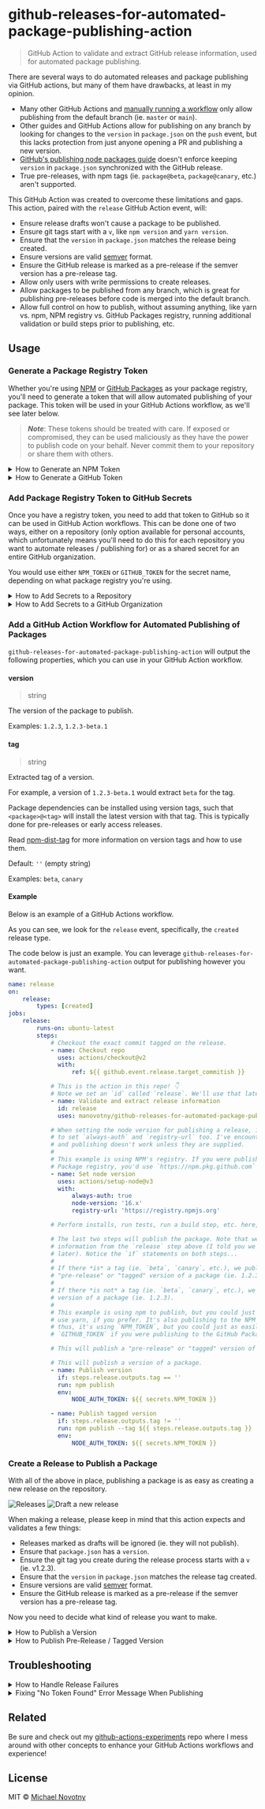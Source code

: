# github-releases-for-automated-package-publishing-action

> GitHub Action to validate and extract GitHub release information, used for automated package publishing.

There are several ways to do automated releases and package publishing via GitHub actions, but many of them have drawbacks, at least in my opinion.

-   Many other GitHub Actions and [manually running a workflow](https://docs.github.com/en/actions/managing-workflow-runs/manually-running-a-workflow) only allow publishing from the default branch (ie. `master` or `main`).
-   Other guides and GitHub Actions allow for publishing on any branch by looking for changes to the `version` in `package.json` on the `push` event, but this lacks protection from just anyone opening a PR and publishing a new version.
-   [GitHub's publishing node packages guide](https://docs.github.com/en/actions/guides/publishing-nodejs-packages) doesn't enforce keeping `version` in `package.json` synchronized with the GitHub release.
-   True pre-releases, with npm tags (ie. `package@beta`, `package@canary`, etc.) aren't supported.

This GitHub Action was created to overcome these limitations and gaps. This action, paired with the `release` GitHub Action event, will:

-   Ensure release drafts won't cause a package to be published.
-   Ensure git tags start with a `v`, like `npm version` and `yarn version`.
-   Ensure that the `version` in `package.json` matches the release being created.
-   Ensure versions are valid [semver](https://semver.org/) format.
-   Ensure the GitHub release is marked as a pre-release if the semver version has a pre-release tag.
-   Allow only users with write permissions to create releases.
-   Allow packages to be published from any branch, which is great for publishing pre-releases before code is merged into the default branch.
-   Allow full control on how to publish, without assuming anything, like yarn vs. npm, NPM registry vs. GitHub Packages registry, running additional validation or build steps prior to publishing, etc.

## Usage

### Generate a Package Registry Token

Whether you're using [NPM](https://www.npmjs.com/) or [GitHub Packages](https://github.com/features/packages) as your package registry, you'll need to generate a token that will allow automated publishing of your package. This token will be used in your GitHub Actions workflow, as we'll see later below.

> **_Note_**: These tokens should be treated with care. If exposed or compromised, they can be used maliciously as they have the power to publish code on your behalf. Never commit them to your repository or share them with others.

<details>
  <summary>How to Generate an NPM Token</summary>

You'll need to generate a new token in your NPM account, which will allow automated publishing of packages.

The screenshots below will visually walk you through the process.

![Profile > Access tokens](.github/assets/generate-npm-token-step-1.jpg)
![Generate new token](.github/assets/generate-npm-token-step-2.jpg)
![Generate automation token](.github/assets/generate-npm-token-step-3.jpg)
![Successfully generated a new token!](.github/assets/generate-npm-token-step-4.jpg)

</details>

<details>
  <summary>How to Generate a GitHub Token</summary>

You'll need to generate a new token in your GitHub account, which will allow automated publishing of packages.

The screenshots below will visually walk you through the process.

![Profile > Settings](.github/assets/generate-github-token-step-1.jpg)
![Developer settings](.github/assets/generate-github-token-step-2.jpg)
![Personal access tokens](.github/assets/generate-github-token-step-3.jpg)
![Generate new token](.github/assets/generate-github-token-step-4.jpg)
![New personal access token](.github/assets/generate-github-token-step-5.jpg)
![Make sure to copy your new personal access token now. You won't be able to see it again!](.github/assets/generate-github-token-step-6.jpg)

</details>

### Add Package Registry Token to GitHub Secrets

Once you have a registry token, you need to add that token to GitHub so it can be used in GitHub Action workflows. This can be done one of two ways, either on a repository (only option available for personal accounts, which unfortunately means you'll need to do this for each repository you want to automate releases / publishing for) or as a shared secret for an entire GitHub organization.

You would use either `NPM_TOKEN` or `GITHUB_TOKEN` for the secret name, depending on what package registry you're using.

<details>
  <summary>How to Add Secrets to a Repository</summary>

Since your token is sensitive information, you'll need to store it in GitHub as a secret. Individual accounts will need to add secrets to each repository.

The screenshots below will visually walk you through the process.

![Repository > Settings](.github/assets/add-github-repository-secret-step-1.jpg)
![Secrets](.github/assets/add-github-repository-secret-step-2.jpg)
![New repository secret](.github/assets/add-github-repository-secret-step-3.jpg)
![Add secret](.github/assets/add-github-repository-secret-step-4.jpg)
![Secret added](.github/assets/add-github-repository-secret-step-5.jpg)

</details>

<details>
  <summary>How to Add Secrets to a GitHub Organization</summary>

Since your token is sensitive information, you'll need to store it in GitHub as a secret. Organizations can store secrets at the organization level, meaning it will be accessible to all repositories within the organization.

The screenshots below will visually walk you through the process.

![Profile > Settings](.github/assets/add-github-organization-secret-step-1.jpg)
![New organization secret](.github/assets/add-github-organization-secret-step-2.jpg)
![Add secret](.github/assets/add-github-organization-secret-step-3.jpg)
![Secret added](.github/assets/add-github-organization-secret-step-4.jpg)

</details>

### Add a GitHub Action Workflow for Automated Publishing of Packages

`github-releases-for-automated-package-publishing-action` will output the following properties, which you can use in your GitHub Action workflow.

#### version

> string

The version of the package to publish.

Examples: `1.2.3`, `1.2.3-beta.1`

#### tag

> string

Extracted tag of a version.

For example, a version of `1.2.3-beta.1` would extract `beta` for the tag.

Package dependencies can be installed using version tags, such that `<package>@<tag>` will install the latest version with that tag. This is typically done for pre-releases or early access releases.

Read [npm-dist-tag](https://docs.npmjs.com/cli/v6/commands/npm-dist-tag) for more information on version tags and how to use them.

Default: `''` (empty string)

Examples: `beta`, `canary`

#### Example

Below is an example of a GitHub Actions workflow.

As you can see, we look for the `release` event, specifically, the `created` release type.

The code below is just an example. You can leverage `github-releases-for-automated-package-publishing-action` output for publishing however you want.

```yaml
name: release
on:
    release:
        types: [created]
jobs:
    release:
        runs-on: ubuntu-latest
        steps:
            # Checkout the exact commit tagged on the release.
            - name: Checkout repo
              uses: actions/checkout@v2
              with:
                  ref: ${{ github.event.release.target_commitish }}

            # This is the action in this repo! 👇
            # Note we set an `id` called `release`. We'll use that later...
            - name: Validate and extract release information
              id: release
              uses: manovotny/github-releases-for-automated-package-publishing-action@v2.0.1

            # When setting the node version for publishing a release, it's also impotant
            # to set `always-auth` and `registry-url` too. I've encountered vauge errors
            # and publishing doesn't work unless they are supplied.
            #
            # This example is using NPM's registry. If you were publishing to GitHub's
            # Package registry, you'd use `https://npm.pkg.github.com` instead.
            - name: Set node version
              uses: actions/setup-node@v3
              with:
                  always-auth: true
                  node-version: '16.x'
                  registry-url: 'https://registry.npmjs.org'

            # Perform installs, run tests, run a build step, etc. here, as needed.

            # The last two steps will publish the package. Note that we're using
            # information from the `release` step above (I told you we'd use it
            # later). Notice the `if` statements on both steps...
            #
            # If there *is* a tag (ie. `beta`, `canary`, etc.), we publish a
            # "pre-release" or "tagged" version of a package (ie. 1.2.3-beta.1).
            #
            # If there *is not* a tag (ie. `beta`, `canary`, etc.), we publish a
            # version of a package (ie. 1.2.3).
            #
            # This example is using npm to publish, but you could just as easily
            # use yarn, if you prefer. It's also publishing to the NPM registry,
            # thus, it's using `NPM_TOKEN`, but you could just as easily use
            # `GITHUB_TOKEN` if you were publishing to the GitHub Package registry.

            # This will publish a "pre-release" or "tagged" version of a package.

            # This will publish a version of a package.
            - name: Publish version
              if: steps.release.outputs.tag == ''
              run: npm publish
              env:
                  NODE_AUTH_TOKEN: ${{ secrets.NPM_TOKEN }}

            - name: Publish tagged version
              if: steps.release.outputs.tag != ''
              run: npm publish --tag ${{ steps.release.outputs.tag }}
              env:
                  NODE_AUTH_TOKEN: ${{ secrets.NPM_TOKEN }}
```

### Create a Release to Publish a Package

With all of the above in place, publishing a package is as easy as creating a new release on the repository.

![Releases](.github/assets/releases.jpg)
![Draft a new release](.github/assets/draft-a-new-release.jpg)

When making a release, please keep in mind that this action expects and validates a few things:

-   Releases marked as drafts will be ignored (ie. they will not publish).
-   Ensure that `package.json` has a `version`.
-   Ensure the git tag you create during the release process starts with a `v` (ie. v1.2.3).
-   Ensure that the `version` in `package.json` matches the release tag created.
-   Ensure versions are valid [semver](https://semver.org/) format.
-   Ensure the GitHub release is marked as a pre-release if the semver version has a pre-release tag.

Now you need to decide what kind of release you want to make.

<details>
  <summary>How to Publish a Version</summary>

Creating a new GitHub release will start the automated publishing process.

The screenshots below will visually walk you through the process.

![New release](.github/assets/create-release-publish-version-step-1.jpg)
![GitHub Actions release workflow logs](.github/assets/create-release-publish-version-step-2.jpg)

</details>

<details>
  <summary>How to Publish Pre-Release / Tagged Version</summary>

Creating a new GitHub release will start the automated publishing process. To create a pre-release / tagged version, you'll need to use the proper pre-release / tagged semver syntax and mark the release as a pre-release.

The screenshots below will visually walk you through the process.

![New pre-release](.github/assets/create-release-publish-tagged-version-step-1.jpg)
![GitHub Actions pre-release workflow logs](.github/assets/create-release-publish-tagged-version-step-2.jpg)

</details>

## Troubleshooting

<details>
  <summary>How to Handle Release Failures</summary>

In the event a publish fails for a release due to validation issues or for some other reason, rolling back the release is relatively easy.

1. Delete the corresponding release and tag from GitHub.
1. Address the underlying issues that cause the failure.
1. Try creating a release again.

The screenshots below will visually walk you through the process.

![GitHub Actions release workflow failure logs](.github/assets/release-failure.jpg)
![Releases](.github/assets/releases.jpg)
![Release name](.github/assets/handle-release-failure-step-1.jpg)
![Delete release](.github/assets/handle-release-failure-step-2.jpg)
![Delete release confirmation](.github/assets/handle-release-failure-step-3.jpg)
![Delete release success message and tags](.github/assets/handle-release-failure-step-4.jpg)
![Tag name](.github/assets/handle-release-failure-step-5.jpg)
![Delete tag](.github/assets/handle-release-failure-step-6.jpg)
![Delete tag confirmation](.github/assets/handle-release-failure-step-7.jpg)
![Delete tag success message](.github/assets/handle-release-failure-step-8.jpg)

</details>

<details>
  <summary>Fixing "No Token Found" Error Message When Publishing</summary>

![error No token found and can't prompt for login when running with --non-interactive.](.github/assets/error-no-token-found.jpg)

First thing to check is that you've [added a package registry token to your GitHub secrets](https://github.com/manovotny/github-releases-for-automated-package-publishing-action#add-package-registry-token-to-github-secrets).

If you're still getting the error, then it's because you likely forgot to add the `always-auth` and `registry-url` properties when setting the node version in your workflow.

```yml
- name: Set node version
  uses: actions/setup-node@v3
  with:
      always-auth: true
      node-version: '16'
      registry-url: 'https://registry.npmjs.org'
```

</details>

## Related

Be sure and check out my [github-actions-experiments](https://github.com/manovotny/github-actions-experiments) repo where I mess around with other concepts to enhance your GitHub Actions workflows and experience!

## License

MIT © [Michael Novotny](http://manovotny.com)
